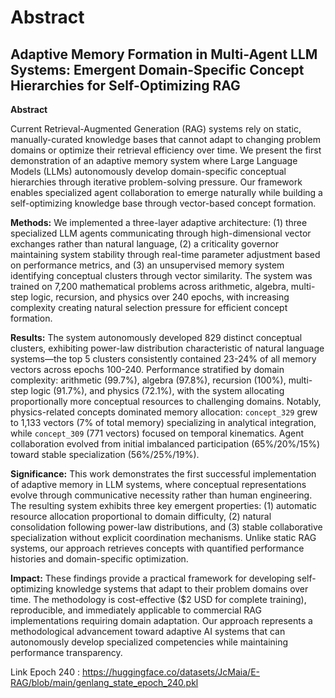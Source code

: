 # Abstract

## Adaptive Memory Formation in Multi-Agent LLM Systems: Emergent Domain-Specific Concept Hierarchies for Self-Optimizing RAG

**Abstract**

Current Retrieval-Augmented Generation (RAG) systems rely on static, manually-curated knowledge bases that cannot adapt to changing problem domains or optimize their retrieval efficiency over time. We present the first demonstration of an adaptive memory system where Large Language Models (LLMs) autonomously develop domain-specific conceptual hierarchies through iterative problem-solving pressure. Our framework enables specialized agent collaboration to emerge naturally while building a self-optimizing knowledge base through vector-based concept formation.

**Methods:** We implemented a three-layer adaptive architecture: (1) three specialized LLM agents communicating through high-dimensional vector exchanges rather than natural language, (2) a criticality governor maintaining system stability through real-time parameter adjustment based on performance metrics, and (3) an unsupervised memory system identifying conceptual clusters through vector similarity. The system was trained on 7,200 mathematical problems across arithmetic, algebra, multi-step logic, recursion, and physics over 240 epochs, with increasing complexity creating natural selection pressure for efficient concept formation.

**Results:** The system autonomously developed 829 distinct conceptual clusters, exhibiting power-law distribution characteristic of natural language systems—the top 5 clusters consistently contained 23-24% of all memory vectors across epochs 100-240. Performance stratified by domain complexity: arithmetic (99.7%), algebra (97.8%), recursion (100%), multi-step logic (91.7%), and physics (72.1%), with the system allocating proportionally more conceptual resources to challenging domains. Notably, physics-related concepts dominated memory allocation: `concept_329` grew to 1,133 vectors (7% of total memory) specializing in analytical integration, while `concept_309` (771 vectors) focused on temporal kinematics. Agent collaboration evolved from initial imbalanced participation (65%/20%/15%) toward stable specialization (56%/25%/19%).

**Significance:** This work demonstrates the first successful implementation of adaptive memory in LLM systems, where conceptual representations evolve through communicative necessity rather than human engineering. The resulting system exhibits three key emergent properties: (1) automatic resource allocation proportional to domain difficulty, (2) natural consolidation following power-law distributions, and (3) stable collaborative specialization without explicit coordination mechanisms. Unlike static RAG systems, our approach retrieves concepts with quantified performance histories and domain-specific optimization.

**Impact:** These findings provide a practical framework for developing self-optimizing knowledge systems that adapt to their problem domains over time. The methodology is cost-effective ($2 USD for complete training), reproducible, and immediately applicable to commercial RAG implementations requiring domain adaptation. Our approach represents a methodological advancement toward adaptive AI systems that can autonomously develop specialized competencies while maintaining performance transparency.

Link Epoch 240 : https://huggingface.co/datasets/JcMaia/E-RAG/blob/main/genlang_state_epoch_240.pkl
